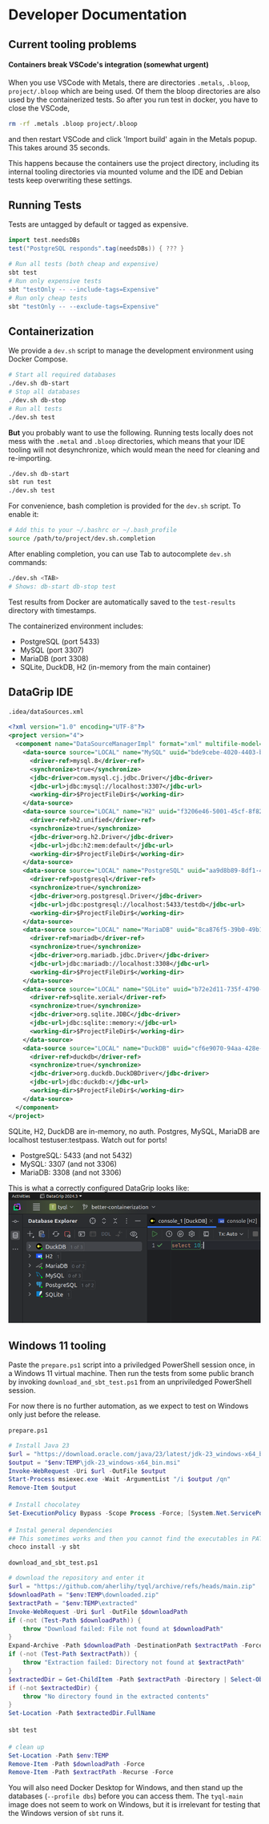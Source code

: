 # Developer Documentation

## Current tooling problems
#### Containers break VSCode's integration (somewhat urgent)
When you use VSCode with Metals, there are directories `.metals`, `.bloop`, `project/.bloop` which are being used. Of them the bloop directories are also used by the containerized tests. So after you run test in docker, you have to close the VSCode,
```sh
rm -rf .metals .bloop project/.bloop
```
and then restart VSCode and click 'Import build' again in the Metals popup. This takes around 35 seconds.

This happens because the containers use the project directory, including its internal tooling directories via mounted volume and the IDE and Debian tests keep overwriting these settings.


## Running Tests
Tests are untagged by default or tagged as expensive.
```scala
import test.needsDBs
test("PostgreSQL responds".tag(needsDBs)) { ??? }
```

```bash
# Run all tests (both cheap and expensive)
sbt test
# Run only expensive tests
sbt "testOnly -- --include-tags=Expensive"
# Run only cheap tests
sbt "testOnly -- --exclude-tags=Expensive"
```

## Containerization

We provide a `dev.sh` script to manage the development environment using Docker Compose.
```bash
# Start all required databases
./dev.sh db-start
# Stop all databases
./dev.sh db-stop
# Run all tests
./dev.sh test
```

**But** you probably want to use the following. Running tests locally does not mess with the `.metal` and `.bloop` directories, which means that your IDE tooling will not desynchronize, which would mean the need for cleaning and re-importing.
```bash
./dev.sh db-start
sbt run test
./dev.sh test
```

For convenience, bash completion is provided for the `dev.sh` script. To enable it:
```bash
# Add this to your ~/.bashrc or ~/.bash_profile
source /path/to/project/dev.sh.completion
```
After enabling completion, you can use Tab to autocomplete `dev.sh` commands:
```bash
./dev.sh <TAB>
# Shows: db-start db-stop test
```
Test results from Docker are automatically saved to the `test-results` directory with timestamps.

The containerized environment includes:
- PostgreSQL (port 5433)
- MySQL (port 3307)
- MariaDB (port 3308)
- SQLite, DuckDB, H2 (in-memory from the main container)

## DataGrip IDE

`.idea/dataSources.xml`
```xml
<?xml version="1.0" encoding="UTF-8"?>
<project version="4">
  <component name="DataSourceManagerImpl" format="xml" multifile-model="true">
    <data-source source="LOCAL" name="MySQL" uuid="bde9cebe-4020-4403-b1ae-239146adf173">
      <driver-ref>mysql.8</driver-ref>
      <synchronize>true</synchronize>
      <jdbc-driver>com.mysql.cj.jdbc.Driver</jdbc-driver>
      <jdbc-url>jdbc:mysql://localhost:3307</jdbc-url>
      <working-dir>$ProjectFileDir$</working-dir>
    </data-source>
    <data-source source="LOCAL" name="H2" uuid="f3206e46-5001-45cf-8f82-c19dd87be986">
      <driver-ref>h2.unified</driver-ref>
      <synchronize>true</synchronize>
      <jdbc-driver>org.h2.Driver</jdbc-driver>
      <jdbc-url>jdbc:h2:mem:default</jdbc-url>
      <working-dir>$ProjectFileDir$</working-dir>
    </data-source>
    <data-source source="LOCAL" name="PostgreSQL" uuid="aa9d8b89-8df1-4553-82d8-0bc941a7b2a7">
      <driver-ref>postgresql</driver-ref>
      <synchronize>true</synchronize>
      <jdbc-driver>org.postgresql.Driver</jdbc-driver>
      <jdbc-url>jdbc:postgresql://localhost:5433/testdb</jdbc-url>
      <working-dir>$ProjectFileDir$</working-dir>
    </data-source>
    <data-source source="LOCAL" name="MariaDB" uuid="8ca876f5-39b0-49b1-b268-d227ad8551d0">
      <driver-ref>mariadb</driver-ref>
      <synchronize>true</synchronize>
      <jdbc-driver>org.mariadb.jdbc.Driver</jdbc-driver>
      <jdbc-url>jdbc:mariadb://localhost:3308</jdbc-url>
      <working-dir>$ProjectFileDir$</working-dir>
    </data-source>
    <data-source source="LOCAL" name="SQLite" uuid="b72e2d11-735f-4790-874b-ac4d51466d9d">
      <driver-ref>sqlite.xerial</driver-ref>
      <synchronize>true</synchronize>
      <jdbc-driver>org.sqlite.JDBC</jdbc-driver>
      <jdbc-url>jdbc:sqlite::memory:</jdbc-url>
      <working-dir>$ProjectFileDir$</working-dir>
    </data-source>
    <data-source source="LOCAL" name="DuckDB" uuid="cf6e9070-94aa-428e-8e3d-fd901477c153">
      <driver-ref>duckdb</driver-ref>
      <synchronize>true</synchronize>
      <jdbc-driver>org.duckdb.DuckDBDriver</jdbc-driver>
      <jdbc-url>jdbc:duckdb:</jdbc-url>
      <working-dir>$ProjectFileDir$</working-dir>
    </data-source>
  </component>
</project>
```

SQLite, H2, DuckDB are in-memory, no auth. Postgres, MySQL, MariaDB are localhost testuser:testpass. Watch out for ports!
- PostgreSQL: 5433 (and not 5432)
- MySQL: 3307 (and not 3306)
- MariaDB: 3308 (and not 3306)

This is what a correctly configured DataGrip looks like:
![Correctly Configured DataGrip](./correctly-configured-DataGrip.png)

## Windows 11 tooling

Paste the `prepare.ps1` script into a priviledged PowerShell session once, in a Windows 11 virtual machine.
Then run the tests from some public branch by invoking `download_and_sbt_test.ps1` from an unpriviledged PowerShell session.

For now there is no further automation, as we expect to test on Windows only just before the release.

`prepare.ps1`
```powershell
# Install Java 23
$url = "https://download.oracle.com/java/23/latest/jdk-23_windows-x64_bin.msi"
$output = "$env:TEMP\jdk-23_windows-x64_bin.msi"
Invoke-WebRequest -Uri $url -OutFile $output
Start-Process msiexec.exe -Wait -ArgumentList "/i $output /qn"
Remove-Item $output

# Install chocolatey
Set-ExecutionPolicy Bypass -Scope Process -Force; [System.Net.ServicePointManager]::SecurityProtocol = [System.Net.ServicePointManager]::SecurityProtocol -bor 3072; iex ((New-Object System.Net.WebClient).DownloadString('https://community.chocolatey.org/install.ps1'))

# Instal general dependencies
## This sometimes works and then you cannot find the executables in PATH, it's a known issue, I do not know what causes it
choco install -y sbt
```

`download_and_sbt_test.ps1`
```powershell
# download the repository and enter it
$url = "https://github.com/aherlihy/tyql/archive/refs/heads/main.zip"
$downloadPath = "$env:TEMP\downloaded.zip"
$extractPath = "$env:TEMP\extracted"
Invoke-WebRequest -Uri $url -OutFile $downloadPath
if (-not (Test-Path $downloadPath)) {
    throw "Download failed: File not found at $downloadPath"
}
Expand-Archive -Path $downloadPath -DestinationPath $extractPath -Force
if (-not (Test-Path $extractPath)) {
    throw "Extraction failed: Directory not found at $extractPath"
}
$extractedDir = Get-ChildItem -Path $extractPath -Directory | Select-Object -First 1
if (-not $extractedDir) {
    throw "No directory found in the extracted contents"
}
Set-Location -Path $extractedDir.FullName

sbt test

# clean up
Set-Location -Path $env:TEMP
Remove-Item -Path $downloadPath -Force
Remove-Item -Path $extractPath -Recurse -Force
```

You will also need Docker Desktop for Windows, and then stand up the databases (`--profile dbs`) before you can access them. The `tyql-main` image does not seem to work on Windows, but it is irrelevant for testing that the Windows version of `sbt` runs it.
